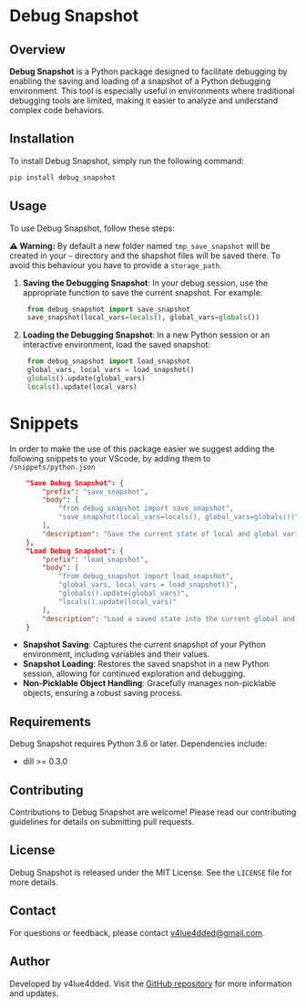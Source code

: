 # Debug Snapshot

## Overview

**Debug Snapshot** is a Python package designed to facilitate debugging by enabling the saving and loading of a snapshot of a Python debugging environment. This tool is especially useful in environments where traditional debugging tools are limited, making it easier to analyze and understand complex code behaviors.

## Installation

To install Debug Snapshot, simply run the following command:

```bash
pip install debug_snapshot
```

## Usage

To use Debug Snapshot, follow these steps:

**⚠️ Warning:** By default a new folder named `tmp_save_snapshot` will be created in your `~` directory and the shapshot files will be saved there. To avoid this behaviour you have to provide a `storage_path`.

1. **Saving the Debugging Snapshot**:
   In your debug session, use the appropriate function to save the current snapshot. For example:
   ```python
    from debug_snapshot import save_snapshot
    save_snapshot(local_vars=locals(), global_vars=globals())
   ```

2. **Loading the Debugging Snapshot**:
   In a new Python session or an interactive environment, load the saved snapshot:
   ```python
    from debug_snapshot import load_snapshot
    global_vars, local_vars = load_snapshot()
    globals().update(global_vars)
    locals().update(local_vars)
   ```

# Snippets

In order to make the use of this package easier we suggest adding the following snippets to your VScode, by adding them to `/snippets/python.json` 
```json
    "Save Debug Snapshot": {
        "prefix": "save_snapshot",
        "body": [
            "from debug_snapshot import save_snapshot",
            "save_snapshot(local_vars=locals(), global_vars=globals())"
        ],
        "description": "Save the current state of local and global variables, excluding specific ones."
    },
    "Load Debug Snapshot": {
        "prefix": "load_snapshot",
        "body": [
            "from debug_snapshot import load_snapshot",
            "global_vars, local_vars = load_snapshot()",
            "globals().update(global_vars)",
            "locals().update(local_vars)"
        ],
        "description": "Load a saved state into the current global and local variables."
    }
```

- **Snapshot Saving**: Captures the current snapshot of your Python environment, including variables and their values.
- **Snapshot Loading**: Restores the saved snapshot in a new Python session, allowing for continued exploration and debugging.
- **Non-Picklable Object Handling**: Gracefully manages non-picklable objects, ensuring a robust saving process.

## Requirements

Debug Snapshot requires Python 3.6 or later. Dependencies include:
- dill >= 0.3.0

## Contributing

Contributions to Debug Snapshot are welcome! Please read our contributing guidelines for details on submitting pull requests.

## License

Debug Snapshot is released under the MIT License. See the `LICENSE` file for more details.

## Contact

For questions or feedback, please contact v4lue4dded@gmail.com.

## Author

Developed by v4lue4dded. Visit the [GitHub repository](https://github.com/v4lue4dded/debug_snapshot) for more information and updates.

